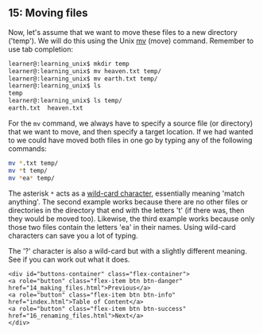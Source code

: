 ## 15: Moving files

Now, let's assume that we want to move these files to a new directory ('temp'). We will do this using the Unix [mv][] (move) command. Remember to use tab completion:

```bash
learner@:learning_unix$ mkdir temp
learner@:learning_unix$ mv heaven.txt temp/
learner@:learning_unix$ mv earth.txt temp/
learner@:learning_unix$ ls
temp
learner@:learning_unix$ ls temp/
earth.txt  heaven.txt
```

For the `mv` command, we always have to specify a source file (or directory) that we want to move, and then specify a target location. If we had wanted to we could have moved both files in one go by typing any of the following commands:

```bash
mv *.txt temp/
mv *t temp/
mv *ea* temp/
```

The asterisk `*` acts as a [wild-card character][], essentially meaning 'match anything'. The second example works because there are no other files or directories in the directory that end with the letters 't' (if there was, then they would be moved too). Likewise, the third example works because only those two files contain the letters 'ea' in their names. Using wild-card characters can save you a lot of typing.

The '?' character is also a wild-card but with a slightly different meaning. See if you can work out what it does.

[mv]: http://en.wikipedia.org/wiki/Mv
[wild-card character]: http://en.wikipedia.org/wiki/Wildcard_character

```{=html}	
<div id="buttons-container" class="flex-container">
<a role="button" class="flex-item btn btn-danger" href="14_making_files.html">Previous</a> 
<a role="button" class="flex-item btn btn-info" href="index.html">Table of Content</a> 
<a role="button" class="flex-item btn btn-success" href="16_renaming_files.html">Next</a>
</div>
```